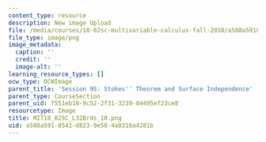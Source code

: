 ```yaml
---
content_type: resource
description: New image Upload
file: /media/courses/18-02sc-multivariable-calculus-fall-2010/a588a5918541d8239e584a0316a4281b_MIT18_02SC_L32Brds_10.png
file_type: image/png
image_metadata:
  caption: ''
  credit: ''
  image-alt: ''
learning_resource_types: []
ocw_type: OCWImage
parent_title: 'Session 95: Stokes'' Theorem and Surface Independence'
parent_type: CourseSection
parent_uid: f551eb10-9c52-2f31-3239-84495ef23ce8
resourcetype: Image
title: MIT18_02SC_L32Brds_10.png
uid: a588a591-8541-d823-9e58-4a0316a4281b
---
```

